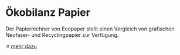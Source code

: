 # Ökobilanz Papier

Der Papierrechner von Ecopaper stellt einen Vergleich von grafischen Neufaser- und Recyclingpapier zur Verfügung. 

↗ [mehr dazu](https://www.ecopaper.ch/papierrechner/papierrechner-grafische-papiere)
